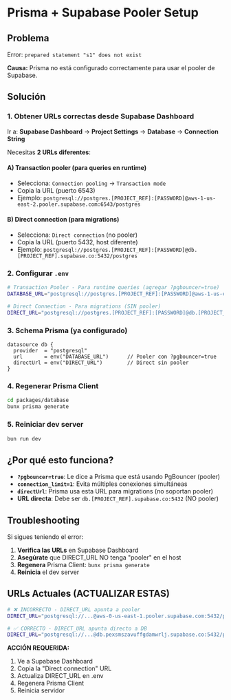 # Prisma + Supabase Pooler Setup

## Problema
Error: `prepared statement "s1" does not exist`

**Causa:** Prisma no está configurado correctamente para usar el pooler de Supabase.

## Solución

### 1. Obtener URLs correctas desde Supabase Dashboard

Ir a: **Supabase Dashboard** → **Project Settings** → **Database** → **Connection String**

Necesitas **2 URLs diferentes**:

#### A) **Transaction pooler** (para queries en runtime)
- Selecciona: `Connection pooling` → `Transaction mode`
- Copia la URL (puerto 6543)
- Ejemplo: `postgresql://postgres.[PROJECT_REF]:[PASSWORD]@aws-1-us-east-2.pooler.supabase.com:6543/postgres`

#### B) **Direct connection** (para migrations)
- Selecciona: `Direct connection` (no pooler)
- Copia la URL (puerto 5432, host diferente)
- Ejemplo: `postgresql://postgres.[PROJECT_REF]:[PASSWORD]@db.[PROJECT_REF].supabase.co:5432/postgres`

### 2. Configurar `.env`

```bash
# Transaction Pooler - Para runtime queries (agregar ?pgbouncer=true)
DATABASE_URL="postgresql://postgres.[PROJECT_REF]:[PASSWORD]@aws-1-us-east-2.pooler.supabase.com:6543/postgres?pgbouncer=true&connection_limit=1"

# Direct Connection - Para migrations (SIN pooler)
DIRECT_URL="postgresql://postgres.[PROJECT_REF]:[PASSWORD]@db.[PROJECT_REF].supabase.co:5432/postgres"
```

### 3. Schema Prisma (ya configurado)

```prisma
datasource db {
  provider  = "postgresql"
  url       = env("DATABASE_URL")      // Pooler con ?pgbouncer=true
  directUrl = env("DIRECT_URL")        // Direct sin pooler
}
```

### 4. Regenerar Prisma Client

```bash
cd packages/database
bunx prisma generate
```

### 5. Reiniciar dev server

```bash
bun run dev
```

## ¿Por qué esto funciona?

- **`?pgbouncer=true`**: Le dice a Prisma que está usando PgBouncer (pooler)
- **`connection_limit=1`**: Evita múltiples conexiones simultáneas
- **`directUrl`**: Prisma usa esta URL para migrations (no soportan pooler)
- **URL directa**: Debe ser `db.[PROJECT_REF].supabase.co:5432` (NO pooler)

## Troubleshooting

Si sigues teniendo el error:

1. **Verifica las URLs** en Supabase Dashboard
2. **Asegúrate** que DIRECT_URL NO tenga "pooler" en el host
3. **Regenera** Prisma Client: `bunx prisma generate`
4. **Reinicia** el dev server

## URLs Actuales (ACTUALIZAR ESTAS)

```bash
# ❌ INCORRECTO - DIRECT_URL apunta a pooler
DIRECT_URL="postgresql://...@aws-0-us-east-1.pooler.supabase.com:5432/postgres"

# ✅ CORRECTO - DIRECT_URL apunta directo a DB
DIRECT_URL="postgresql://...@db.pexsmszavuffgdamwrlj.supabase.co:5432/postgres"
```

**ACCIÓN REQUERIDA:**
1. Ve a Supabase Dashboard
2. Copia la "Direct connection" URL
3. Actualiza DIRECT_URL en .env
4. Regenera Prisma Client
5. Reinicia servidor
